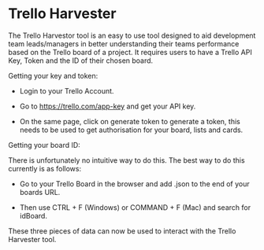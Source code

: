 # Trello Harvester

The Trello Harvestor tool is an easy to use tool designed to aid development team leads/managers in better understanding their teams performance based on the Trello board of a project. It requires users to have a Trello API Key, Token and the ID of their chosen board.

Getting your key and token:

- Login to your Trello Account.

- Go to https://trello.com/app-key and get your API key.

- On the same page, click on generate token to generate a token, this needs to be used to get authorisation for your board, lists and cards.

Getting your board ID:

There is unfortunately no intuitive way to do this. The best way to do this currently is as follows:

- Go to your Trello Board in the browser and add .json to the end of your boards URL.

- Then use CTRL + F (Windows) or COMMAND + F (Mac) and search for idBoard.

These three pieces of data can now be used to interact with the Trello Harvester tool.



